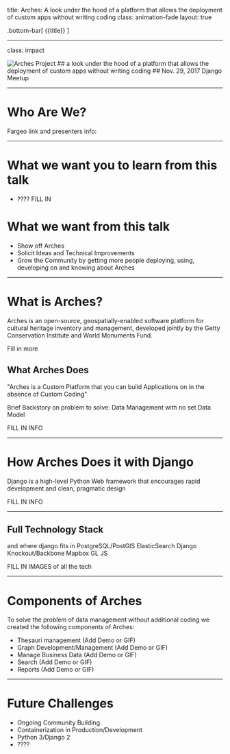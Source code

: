 title: Arches: A look under the hood of a platform that allows the deployment of custom apps without writing coding
class: animation-fade
layout: true

<!-- This slide will serve as the base layout for all your slides -->
.bottom-bar[
  {{title}}
]

---

class: impact

<img src="https://www.archesproject.org/wp-content/uploads/2017/03/arches-logo-tm-only.svg" alt="Arches Project" id="logo" data-height-percentage="10" data-actual-width="300" data-actual-height="67">
## a look under the hood of a platform that allows the deployment of custom apps without writing coding
## Nov. 29, 2017 Django Meetup

---

<!-- Adam -->
# Who Are We?

Fargeo link and presenters info:

---
<!-- Adam -->
# What we want you to learn from this talk

- ???? FILL IN

# What we want from this talk
- Show off Arches
- Solicit Ideas and Technical Improvements
- Grow the Community by getting more people deploying, using, developing on and knowing about Arches

---
<!-- Cyrus -->
# What is Arches?

Arches is an open-source, geospatially-enabled software platform for cultural heritage inventory and management, developed jointly by the Getty Conservation Institute and World Monuments Fund. 

Fill in more

## What Arches Does

"Arches is a Custom Platform that you can build Applications on in the absence of Custom Coding"

Brief Backstory on problem to solve: Data Management with no set Data Model 

FILL IN INFO

---
<!-- Ryan -->
# How Arches Does it with Django

Django is a high-level Python Web framework that encourages rapid development and clean, pragmatic design

FILL IN INFO

---
<!-- Jeff -->
## Full Technology Stack

and where django fits in
PostgreSQL/PostGIS
ElasticSearch
Django
Knockout/Backbone
Mapbox GL JS

FILL IN IMAGES of all the tech

---
<!-- Rob -->
# Components of Arches

To solve the problem of data management without additional coding we created the following components of Arches:

- Thesauri management (Add Demo or GIF)
- Graph Development/Management (Add Demo or GIF)
- Manage Business Data (Add Demo or GIF)
- Search (Add Demo or GIF)
- Reports (Add Demo or GIF)

---
<!-- Jeff -->
# Future Challenges

- Ongoing Community Building
- Containerization in Production/Development
- Python 3/Django 2
- ????




